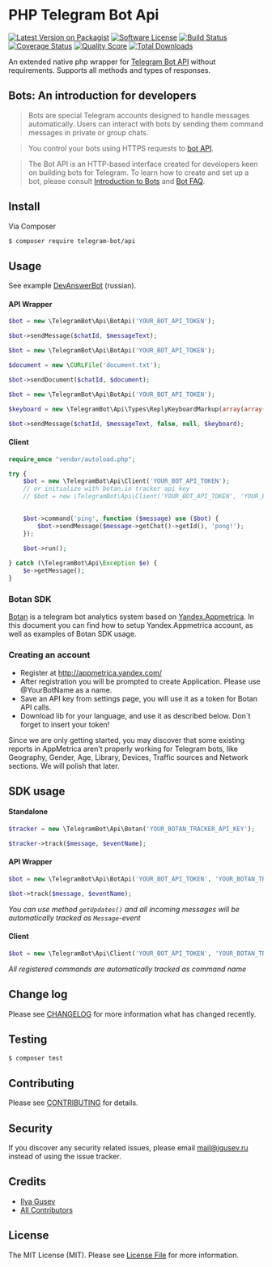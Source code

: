 # PHP Telegram Bot Api

[![Latest Version on Packagist](https://img.shields.io/packagist/v/telegram-bot/api.svg?style=flat-square)](https://packagist.org/packages/telegram-bot/api)
[![Software License](https://img.shields.io/badge/license-MIT-brightgreen.svg?style=flat-square)](LICENSE.md)
[![Build Status](https://img.shields.io/travis/TelegramBot/Api/master.svg?style=flat-square)](https://travis-ci.org/TelegramBot/Api)
[![Coverage Status](https://img.shields.io/scrutinizer/coverage/g/telegrambot/api.svg?style=flat-square)](https://scrutinizer-ci.com/g/telegrambot/api/code-structure)
[![Quality Score](https://img.shields.io/scrutinizer/g/telegrambot/api.svg?style=flat-square)](https://scrutinizer-ci.com/g/telegrambot/api)
[![Total Downloads](https://img.shields.io/packagist/dt/telegram-bot/api.svg?style=flat-square)](https://packagist.org/packages/telegram-bot/api)

An extended native php wrapper for [Telegram Bot API](https://core.telegram.org/bots/api) without requirements. Supports all methods and types of responses.

## Bots: An introduction for developers
>Bots are special Telegram accounts designed to handle messages automatically. Users can interact with bots by sending them command messages in private or group chats.

>You control your bots using HTTPS requests to [bot API](https://core.telegram.org/bots/api).

>The Bot API is an HTTP-based interface created for developers keen on building bots for Telegram.
To learn how to create and set up a bot, please consult [Introduction to Bots](https://core.telegram.org/bots) and [Bot FAQ](https://core.telegram.org/bots/faq).

## Install

Via Composer

``` bash
$ composer require telegram-bot/api
```

## Usage

See example [DevAnswerBot](https://github.com/TelegramBot/DevAnswerBot) (russian).

#### API Wrapper
``` php
$bot = new \TelegramBot\Api\BotApi('YOUR_BOT_API_TOKEN');

$bot->sendMessage($chatId, $messageText);
```

```php
$bot = new \TelegramBot\Api\BotApi('YOUR_BOT_API_TOKEN');

$document = new \CURLFile('document.txt');

$bot->sendDocument($chatId, $document);
```

```php
$bot = new \TelegramBot\Api\BotApi('YOUR_BOT_API_TOKEN');

$keyboard = new \TelegramBot\Api\Types\ReplyKeyboardMarkup(array(array("one", "two", "three")), true); // true for one-time keyboard

$bot->sendMessage($chatId, $messageText, false, null, $keyboard);
```

#### Client

```php
require_once "vendor/autoload.php";

try {
    $bot = new \TelegramBot\Api\Client('YOUR_BOT_API_TOKEN');
    // or initialize with botan.io tracker api key
    // $bot = new \TelegramBot\Api\Client('YOUR_BOT_API_TOKEN', 'YOUR_BOTAN_TRACKER_API_KEY');
    

    $bot->command('ping', function ($message) use ($bot) {
        $bot->sendMessage($message->getChat()->getId(), 'pong!');
    });
    
    $bot->run();

} catch (\TelegramBot\Api\Exception $e) {
    $e->getMessage();
}
```

### Botan SDK

[Botan](http://botan.io) is a telegram bot analytics system based on [Yandex.Appmetrica](http://appmetrica.yandex.com/).
In this document you can find how to setup Yandex.Appmetrica account, as well as examples of Botan SDK usage.

### Creating an account
 * Register at http://appmetrica.yandex.com/
 * After registration you will be prompted to create Application. Please use @YourBotName as a name.
 * Save an API key from settings page, you will use it as a token for Botan API calls.
 * Download lib for your language, and use it as described below. Don`t forget to insert your token!

Since we are only getting started, you may discover that some existing reports in AppMetriсa aren't properly working for Telegram bots, like Geography, Gender, Age, Library, Devices, Traffic sources and Network sections. We will polish that later.

## SDK usage

#### Standalone

```php
$tracker = new \TelegramBot\Api\Botan('YOUR_BOTAN_TRACKER_API_KEY');

$tracker->track($message, $eventName);
```

#### API Wrapper
```php
$bot = new \TelegramBot\Api\BotApi('YOUR_BOT_API_TOKEN', 'YOUR_BOTAN_TRACKER_API_KEY');

$bot->track($message, $eventName);
```

_You can use method `getUpdates()` and all incoming messages will be automatically tracked as `Message`-event_

#### Client
```php
$bot = new \TelegramBot\Api\Client('YOUR_BOT_API_TOKEN', 'YOUR_BOTAN_TRACKER_API_KEY');
```

_All registered commands are automatically tracked as command name_

## Change log

Please see [CHANGELOG](CHANGELOG.md) for more information what has changed recently.

## Testing

``` bash
$ composer test
```

## Contributing

Please see [CONTRIBUTING](CONTRIBUTING.md) for details.

## Security

If you discover any security related issues, please email mail@igusev.ru instead of using the issue tracker.

## Credits

- [Ilya Gusev](https://github.com/iGusev)
- [All Contributors](../../contributors)

## License

The MIT License (MIT). Please see [License File](LICENSE.md) for more information.
